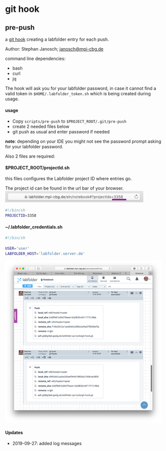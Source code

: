 # git hook

## pre-push
a [git hook](https://git-scm.com/book/de/v1/Git-individuell-einrichten-Git-Hooks) creating a labfolder entry for each push.

Author: Stephan Janosch; janosch@mpi-cbg.de

command line dependencies: 
* bash
* curl
* jq

The hook will ask you for your labfolder password, in case it cannot find a valid token in `$HOME/.labfolder_token.sh` 
 which is being created during usage.

#### usage

* Copy `scripts/pre-push` to `$PROJECT_ROOT/.git/pre-push`
* create 2 needed files below
* git push as usual and enter password if needed

**note**: depending on your IDE you might not see the password prompt asking for your labfolder password.

Also 2 files are required:

#### $PROJECT_ROOT/projectId.sh
this files configures the Labfolder project ID where entries go.

The project id can be found in the url bar of your browser.
![](doc/images/labfolder_project_id.png)

```bash
#!/bin/sh
PROJECTID=3358
```

#### ~/.labfolder_credentials.sh


```bash 
#!/bin/sh

USER='user'
LABFOLDER_HOST='labfolder.server.de'
```

![](doc/images/git_push_entries.png)


#### Updates

* 2019-09-27: added log messages